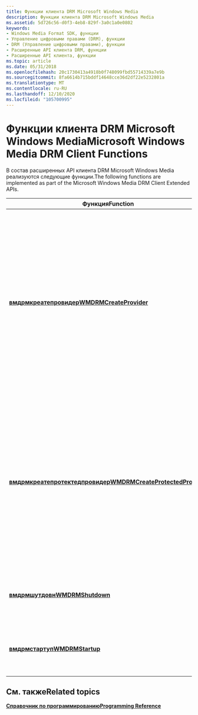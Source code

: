 ```yaml
---
title: Функции клиента DRM Microsoft Windows Media
description: Функции клиента DRM Microsoft Windows Media
ms.assetid: 5d726c56-d0f3-4eb8-829f-3a0c1a0e0802
keywords:
- Windows Media Format SDK, функции
- Управление цифровыми правами (DRM), функции
- DRM (Управление цифровыми правами), функции
- Расширенные API клиента DRM, функции
- Расширенные API клиента, функции
ms.topic: article
ms.date: 05/31/2018
ms.openlocfilehash: 20c1730413a4918b0f748099fbd55714339a7e9b
ms.sourcegitcommit: 8fa6614b715bddf14648cce36d2df22e5232801a
ms.translationtype: MT
ms.contentlocale: ru-RU
ms.lasthandoff: 12/10/2020
ms.locfileid: "105700995"
---
```

# <a name="microsoft-windows-media-drm-client-functions"></a><span data-ttu-id="04b08-108">Функции клиента DRM Microsoft Windows Media</span><span class="sxs-lookup"><span data-stu-id="04b08-108">Microsoft Windows Media DRM Client Functions</span></span>

<span data-ttu-id="04b08-109">В состав расширенных API клиента DRM Microsoft Windows Media реализуются следующие функции.</span><span class="sxs-lookup"><span data-stu-id="04b08-109">The following functions are implemented as part of the Microsoft Windows Media DRM Client Extended APIs.</span></span>



| <span data-ttu-id="04b08-110">Функция</span><span class="sxs-lookup"><span data-stu-id="04b08-110">Function</span></span>                                                             | <span data-ttu-id="04b08-111">Описание</span><span class="sxs-lookup"><span data-stu-id="04b08-111">Description</span></span>                                                                                                                                                                                     |
|----------------------------------------------------------------------|-------------------------------------------------------------------------------------------------------------------------------------------------------------------------------------------------|
| [<span data-ttu-id="04b08-112">**вмдрмкреатепровидер**</span><span class="sxs-lookup"><span data-stu-id="04b08-112">**WMDRMCreateProvider**</span></span>](wmdrmcreateprovider.md)                   | <span data-ttu-id="04b08-113">Создает фабрику класса, которая может создавать другие объекты DRM.</span><span class="sxs-lookup"><span data-stu-id="04b08-113">Creates a class factory that can create the other DRM objects.</span></span> <span data-ttu-id="04b08-114">Эта функция не требует наличия библиотеки-заглушки от корпорации Майкрософт и создает объекты, которые не поддерживают защищенные функции DRM.</span><span class="sxs-lookup"><span data-stu-id="04b08-114">This function does not require a stub library from Microsoft and creates objects that do not support the protected DRM features.</span></span> |
| [<span data-ttu-id="04b08-115">**вмдрмкреатепротектедпровидер**</span><span class="sxs-lookup"><span data-stu-id="04b08-115">**WMDRMCreateProtectedProvider**</span></span>](wmdrmcreateprotectedprovider.md) | <span data-ttu-id="04b08-116">Создает фабрику класса, которая может создавать другие объекты DRM.</span><span class="sxs-lookup"><span data-stu-id="04b08-116">Creates a class factory that can create the other DRM objects.</span></span> <span data-ttu-id="04b08-117">Эта функция требует наличия библиотеки-заглушки от корпорации Майкрософт и создает объекты, поддерживающие защищенные функции DRM.</span><span class="sxs-lookup"><span data-stu-id="04b08-117">This function requires a stub library from Microsoft and creates objects that support the protected DRM features.</span></span>                |
| [<span data-ttu-id="04b08-118">**вмдрмшутдовн**</span><span class="sxs-lookup"><span data-stu-id="04b08-118">**WMDRMShutdown**</span></span>](wmdrmshutdown.md)                               | <span data-ttu-id="04b08-119">Высвобождает ресурсы, используемые интерфейсами API.</span><span class="sxs-lookup"><span data-stu-id="04b08-119">Releases resources used by the APIs.</span></span>                                                                                                                                                            |
| [<span data-ttu-id="04b08-120">**вмдрмстартуп**</span><span class="sxs-lookup"><span data-stu-id="04b08-120">**WMDRMStartup**</span></span>](wmdrmstartup.md)                                 | <span data-ttu-id="04b08-121">Инициализирует ресурсы, используемые интерфейсами API.</span><span class="sxs-lookup"><span data-stu-id="04b08-121">Initializes resources used by the APIs.</span></span>                                                                                                                                                         |



 

## <a name="related-topics"></a><span data-ttu-id="04b08-122">См. также</span><span class="sxs-lookup"><span data-stu-id="04b08-122">Related topics</span></span>

<dl> <dt>

[<span data-ttu-id="04b08-123">**Справочник по программированию**</span><span class="sxs-lookup"><span data-stu-id="04b08-123">**Programming Reference**</span></span>](drm-programming-reference.md)
</dt> </dl>

 

 




